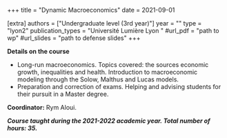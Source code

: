 +++
title = "Dynamic Macroeconomics"
date = 2021-09-01

[extra]
authors = ["Undergraduate level (3rd year)"]
year = ""
type = "lyon2"
publication_types = "Université Lumière Lyon "
#url_pdf = "path to wp"
#url_slides = "path to defense slides"
+++

**Details on the course**         
- Long-run macroeconomics. Topics covered: the sources economic growth, inequalities and health. Introduction to macroeconomic modeling through the Solow, Malthus and Lucas models.
- Preparation and correction of exams. Helping and advising students for their pursuit in a Master degree.

**Coordinator:**  Rym Aloui. 

***Course taught during the 2021-2022 academic year. Total number of hours: 35.***